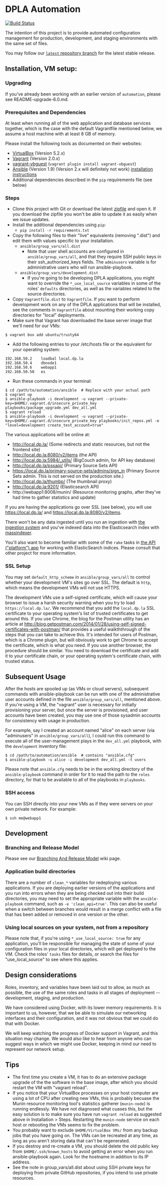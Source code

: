 
# DPLA Automation

[![Build Status](https://travis-ci.org/dpla/automation.svg?branch=master)](https://travis-ci.org/dpla/automation)

The intention of this project is to provide automated configuration management
for production, development, and staging environments with the same set of
files.

You may follow our
[`latest` repository branch](https://github.com/dpla/automation/tree/latest) for
the latest stable release.

## Installation, VM setup:

### Upgrading

If you've already been working with an earlier version of `automation`, please
see README-upgrade-6.0.md.

### Prerequisites and Dependencies

At least when running all of the web application and database services together,
which is the case with the default Vagrantfile mentioned below, we assume a host
machine with at least 8 GB of memory.

Please install the following tools as documented on their websites:

* [VirtualBox](https://www.virtualbox.org/) (Version 5.2.x)
* [Vagrant](http://www.vagrantup.com/) (Version 2.0.x)
* [vagrant-vbguest](https://github.com/dotless-de/vagrant-vbguest/) (`vagrant plugin install vagrant-vbguest`)
* [Ansible](http://www.ansible.com/) (Version 1.9) (Version 2.x will definitely not work) [installation instructions](http://docs.ansible.com/intro_installation.html)
* Additional dependencies described in the `pip` requirements file (see below)

### Steps

* Clone this project with Git or download the latest
  [zipfile](https://github.com/dpla/automation/archive/master.zip) and open it.  If
  you download the zipfile you won't be able to update it as easily when we issue
  updates.
* Install the additional dependencies using `pip`:
  * `pip install -r requirements.txt`
* Copy the following files to their "live" equivalents (removing ".dist") and
  edit them with values specific to your installation.
  * `ansible/group_vars/all.dist`
    * Note that user shell accounts are configured in `ansible/group_vars/all`,
      and that they require SSH public keys in their ssh_authorized_keys fields.
      The `adminusers` variable is for administrative users who will run
      ansible-playbook.
  * `ansible/group_vars/development.dist`
    * If you're going to be developing DPLA applications, you might want to
      override the `*_use_local_source` variables in some of the roles'
      `defaults` directories, as well as the variables related to the source
      directories.
* Copy `Vagrantfile.dist` to `Vagrantfile`. If you want to perform development work on any of the DPLA applications that will be installed, see the comments in `Vagrantfile` about mounting their working copy directories for "local" deployments.
* Make sure that Vagrant has downloaded the base server image that we'll need
  for our VMs:
```
$ vagrant box add ubuntu/trusty64
```
* Add the following entries to your /etc/hosts file or the equivalent for your
  operating system:
```
192.168.50.2    loadbal local.dp.la
192.168.50.4    dbnode1
192.168.50.6    webapp1
192.168.50.50   es
```
* Run these commands in your terminal:
```
$ cd /path/to/automation/ansible  # Replace with your actual path
$ vagrant up
$ ansible-playbook -i development -u vagrant --private-key=$HOME/.vagrant.d/insecure_private_key playbooks/package_upgrade.yml dev_all.yml
$ vagrant reload
$ ansible-playbook -i development -u vagrant --private-key=$HOME/.vagrant.d/insecure_private_key playbooks/init_repos.yml -e "level=development create_test_account=true"
```

The various applications will be online at:

* http://local.dp.la/ (Some redirects and static resources, but not the frontend
  site)
* http://local.dp.la:8080/v2/items (the API)
* http://local.dp.la:5984/_utils/ (BigCouch admin, for API key database)
* http://local.dp.la/pssapi/ (Primary Source Sets API)
* https://local.dp.la/primary-source-sets/admins/sign_in (Primary Source Sets
  admin. This is not served on the production site.)
* http://local.dp.la/thumbp/<item ID> (The thumbnail proxy)
* http://local.dp.la:9201/ (Elasticsearch API)
* http://webapp1:8008/munin/  (Resource monitoring graphs, after they've had
  time to gather statistics and update)

If you are having the applications go over SSL (see below), you will use
https://local.dp.la/ and https://local.dp.la:8080/v2/items.

There won't be any data ingested until you run an ingestion with
[the ingestion system](https://github.com/dpla/ingestion3) and you've indexed
data into the Elasticsearch index with
[massindexer](https://github.com/dpla/massindexer).

You'll also want to become familiar with some of the `rake` tasks in
[the API ("platform") app](http://github.com/dpla/platform) for working with
ElasticSearch indices.  Please consult that other project for more
information.


### SSL Setup

You may set `default_http_scheme` in `ansible/group_vars/all` to control
whether your development VM's sites go over SSL. The default is `http`, which
means the development VMs will not use HTTPS.

The development VMs use a self-signed certificate, which will cause your browser
to issue a harsh security warning when you try to load `https://local.dp.la/`.
We recommend that you add the `local.dp.la` SSL certificate to your operating
system's list of trusted certificates to get around this. If you use Chrome,
the blog for the Postman utility has an article at
http://blog.getpostman.com/2014/01/28/using-self-signed-certificates-with-postman/
that provides a useful walkththrough of the steps that you can take to achieve
this. It's intended for users of Postman, which is a Chrome plugin, but will
obviously work to get Chrome to accept the certificate, which is what you need.
If you use another browser, the procedure should be similar. You need to
download the certificate and add it to your certificate chain, or your operating
system's certificate chain, with trusted status.


## Subsequent Usage

After the hosts are spooled up (as VMs or cloud servers), subsequent commands
with ansible-playbook can be run with one of the administrative user accounts
defined in the file `ansible/group_vars/all`, mentioned above.  If you're using
a VM, the "vagrant" user is necessary for initially provisioning your server,
but once the server is provisioned, and user accounts have been created, you
may use one of those sysadmin accounts for consistency with usage in
production.

For example, say I created an account named "alice" on each server (via
"adminusers" in `ansible/group_vars/all`), I could run this command to execute all
of the user-management plays in the `dev_all.yml` playbook, with the `development`
inventory file:
```
$ cd /path/to/automation/ansible  # contains "ansible.cfg"
$ ansible-playbook -u alice -i development dev_all.yml -t users
```

Please note that `ansible.cfg` needs to be in the working directory of the
`ansible-playbook` command in order for it to read the path to the `roles`
directory, for that to be available to all of the playbooks in `playbooks`.

### SSH access

You can SSH directly into your new VMs as if they were servers on your own private
network.  For example:
```
$ ssh me@webapp1
```

## Development

### Branching and Release Model

Please see our
[Branching And Release Model](https://digitalpubliclibraryofamerica.atlassian.net/wiki/display/TECH/Branching+and+Release+Model)
wiki page.

### Application build directories

There are a number of `clean_*` variables for redeploying various
applications.  If you are deploying earlier versions of the applications and
you run into errors when they are being checked out into their build
directories, you may need to set the appropriate variable with the
`ansible-playbook` command, such as `-e 'clean_api=true'`. This can also be
useful when a switch between branches would result in a merge conflict with a
file that has been added or removed in one version or the other.

### Using local sources on your system, not from a repository

Please note that, if you're using `*_use_local_source: true` for any
application, you'll be responsible for managing the state of some of your
configuration files in your local directories, which will get deployed to the
VM. Check the roles' `tasks` files for details, or search the files for
"use_local_source" to see where this applies.

## Design considerations

Roles, inventory, and variables have been laid out to allow, as much as possible, the
use of the same roles and tasks in all stages of deployment -- development, staging,
and production.

We have considered using Docker, with its lower memory requirements.  It is
important to us, however, that we be able to simulate our networking interfaces and
their configuration, and it was not obvious that we could do that with Docker.

We will keep watching the progress of Docker support in Vagrant, and this situation
may change.   We would also like to hear from anyone who can suggest ways in which we
might use Docker, keeping in mind our need to represent our network setup.


## Tips

* The first time you create a VM, it has to do an extensive package upgrade
  of the the software in the base image, after which you should restart the VM
  with "vagrant reload".
* If you notice that your VirtualBox processes on your host computer are using a
  lot of CPU after creating new VMs, this is probably becuase the Munin resource
  monitoring tool's statistics gatherer (`munin-node`) is running endlessly.  We
  have not diagnosed what cuases this, but the easy solution is to make sure you
  have run `vagrant reload` as suggested above in Installation > Steps.
  Restarting the `munin-node` service on each host or rebooting the VMs seems to
  fix the problem.
* You probably want to exclude `$HOME/VirtualBox VMs/` from any backup jobs that
  you have going on.  The VMs can be recreated at any time, as long as you
  aren't storing data that can't be regenerated.
* If you destroy and re-create a VM, you should delete the old public key
  from `$HOME/.ssh/known_hosts` to avoid getting an error when you run
  ansible-playbook again.  Look for the hostname in addition to its IP address.
* See the note in group_vars/all.dist about using SSH private keys for deploying
  from private GitHub repositories, if you intend to use private resources.
